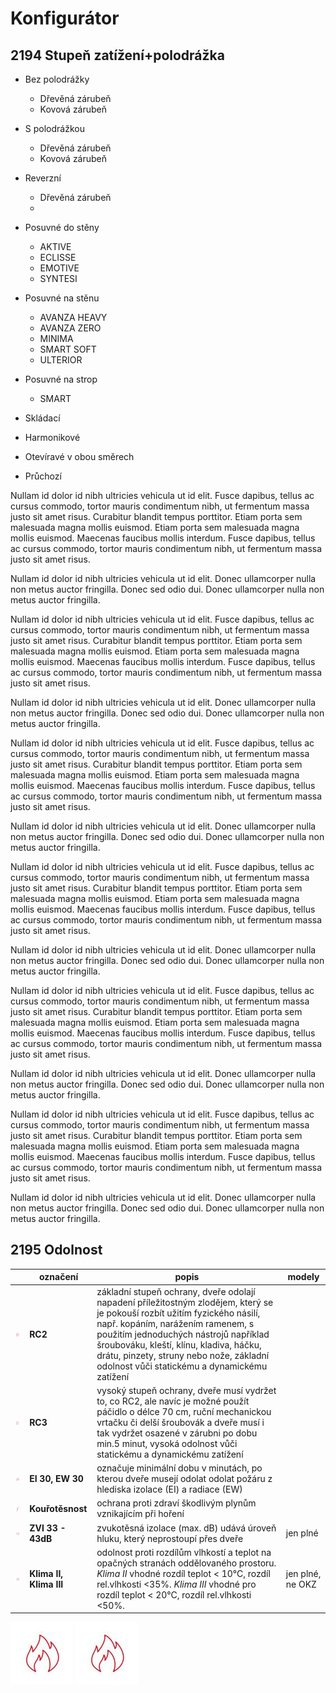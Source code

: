 # Konfigurátor


## 2194 Stupeň zatížení+polodrážka

- Bez polodrážky
  - Dřevěná zárubeň
  - Kovová zárubeň
- S polodrážkou
  - Dřevěná zárubeň
  - Kovová zárubeň
- Reverzní
  - Dřevěná zárubeň
  - 
- Posuvné do stěny
  - AKTIVE
  - ECLISSE
  - EMOTIVE
  - SYNTESI
 - Posuvné na stěnu
   - AVANZA HEAVY
   - AVANZA  ZERO
   - MINIMA
   - SMART SOFT
   - ULTERIOR
 - Posuvné na strop
   - SMART
  - Skládací
  
  - Harmonikové
  - Otevíravé v obou směrech
  - Průchozí



Nullam id dolor id nibh ultricies vehicula ut id elit. Fusce dapibus, tellus ac cursus commodo, tortor mauris condimentum nibh, ut fermentum massa justo sit amet risus. Curabitur blandit tempus porttitor. Etiam porta sem malesuada magna mollis euismod. Etiam porta sem malesuada magna mollis euismod. Maecenas faucibus mollis interdum. Fusce dapibus, tellus ac cursus commodo, tortor mauris condimentum nibh, ut fermentum massa justo sit amet risus.

Nullam id dolor id nibh ultricies vehicula ut id elit. Donec ullamcorper nulla non metus auctor fringilla. Donec sed odio dui. Donec ullamcorper nulla non metus auctor fringilla.

Nullam id dolor id nibh ultricies vehicula ut id elit. Fusce dapibus, tellus ac cursus commodo, tortor mauris condimentum nibh, ut fermentum massa justo sit amet risus. Curabitur blandit tempus porttitor. Etiam porta sem malesuada magna mollis euismod. Etiam porta sem malesuada magna mollis euismod. Maecenas faucibus mollis interdum. Fusce dapibus, tellus ac cursus commodo, tortor mauris condimentum nibh, ut fermentum massa justo sit amet risus.

Nullam id dolor id nibh ultricies vehicula ut id elit. Donec ullamcorper nulla non metus auctor fringilla. Donec sed odio dui. Donec ullamcorper nulla non metus auctor fringilla.

Nullam id dolor id nibh ultricies vehicula ut id elit. Fusce dapibus, tellus ac cursus commodo, tortor mauris condimentum nibh, ut fermentum massa justo sit amet risus. Curabitur blandit tempus porttitor. Etiam porta sem malesuada magna mollis euismod. Etiam porta sem malesuada magna mollis euismod. Maecenas faucibus mollis interdum. Fusce dapibus, tellus ac cursus commodo, tortor mauris condimentum nibh, ut fermentum massa justo sit amet risus.

Nullam id dolor id nibh ultricies vehicula ut id elit. Donec ullamcorper nulla non metus auctor fringilla. Donec sed odio dui. Donec ullamcorper nulla non metus auctor fringilla.

Nullam id dolor id nibh ultricies vehicula ut id elit. Fusce dapibus, tellus ac cursus commodo, tortor mauris condimentum nibh, ut fermentum massa justo sit amet risus. Curabitur blandit tempus porttitor. Etiam porta sem malesuada magna mollis euismod. Etiam porta sem malesuada magna mollis euismod. Maecenas faucibus mollis interdum. Fusce dapibus, tellus ac cursus commodo, tortor mauris condimentum nibh, ut fermentum massa justo sit amet risus.

Nullam id dolor id nibh ultricies vehicula ut id elit. Donec ullamcorper nulla non metus auctor fringilla. Donec sed odio dui. Donec ullamcorper nulla non metus auctor fringilla.

Nullam id dolor id nibh ultricies vehicula ut id elit. Fusce dapibus, tellus ac cursus commodo, tortor mauris condimentum nibh, ut fermentum massa justo sit amet risus. Curabitur blandit tempus porttitor. Etiam porta sem malesuada magna mollis euismod. Etiam porta sem malesuada magna mollis euismod. Maecenas faucibus mollis interdum. Fusce dapibus, tellus ac cursus commodo, tortor mauris condimentum nibh, ut fermentum massa justo sit amet risus.

Nullam id dolor id nibh ultricies vehicula ut id elit. Donec ullamcorper nulla non metus auctor fringilla. Donec sed odio dui. Donec ullamcorper nulla non metus auctor fringilla.

Nullam id dolor id nibh ultricies vehicula ut id elit. Fusce dapibus, tellus ac cursus commodo, tortor mauris condimentum nibh, ut fermentum massa justo sit amet risus. Curabitur blandit tempus porttitor. Etiam porta sem malesuada magna mollis euismod. Etiam porta sem malesuada magna mollis euismod. Maecenas faucibus mollis interdum. Fusce dapibus, tellus ac cursus commodo, tortor mauris condimentum nibh, ut fermentum massa justo sit amet risus.

Nullam id dolor id nibh ultricies vehicula ut id elit. Donec ullamcorper nulla non metus auctor fringilla. Donec sed odio dui. Donec ullamcorper nulla non metus auctor fringilla.


## 2195 Odolnost

||označení|popis|modely|
|--|--|--|--|
| ![2195_RC](uploads\images\2195_RC.JPG) | **RC2** |základní stupeň ochrany, dveře odolají napadení příležitostným zlodějem, který se je pokouší rozbít užitím fyzického násilí, např. kopáním, narážením ramenem, s použitím jednoduchých nástrojů například šroubováku, kleští, klínu, kladiva, háčku, drátu, pinzety, struny nebo nože, základní odolnost vůči statickému a dynamickému zatížení ||
|![2195_RC](uploads\images\2195_RC.JPG)|**RC3**|vysoký stupeň ochrany, dveře musí vydržet to, co RC2, ale navíc je možné použít páčidlo o délce 70 cm, ruční mechanickou vrtačku či delší šroubovák a dveře musí i tak vydržet osazené v zárubni po dobu min.5 minut, vysoká odolnost vůči statickému a dynamickému zatížení ||
| ![2195_fire](uploads\images\2195_fire.JPG) |**EI 30, EW 30**|označuje minimální dobu v minutách, po kterou dveře musejí odolat odolat požáru z hlediska izolace (EI) a radiace (EW) ||
| ![2195_Kour](uploads\images\2195_Kour.JPG) |**Kouřotěsnost**|ochrana proti zdraví škodlivým plynům vznikajícím při hoření||
| ![2195_dB](uploads\images\2195_dB.JPG) |**ZVI 33 - 43dB**|zvukotěsná izolace (max. dB) udává úroveň hluku, který neprostoupí přes dveře|jen plné|
| ![2195_Klima](uploads\images\2195_Klima.JPG) |**Klima II, Klima III**|odolnost proti rozdílům vlhkostí a teplot na opačných stranách oddělovaného prostoru. *Klima II* vhodné rozdíl teplot < 10°C, rozdíl rel.vlhkosti <35%. *Klima III* vhodné pro rozdíl teplot < 20°C, rozdíl rel.vlhkosti <50%.|jen plné, ne OKZ|


![2195_fire](uploads\images\2195_fire.JPG)
![2195_fire](uploads\images\2195_fire.JPG)



<!--stackedit_data:
eyJoaXN0b3J5IjpbLTEzNzU0MTQ3NDEsLTE3NDk2MDc3MjEsMT
gzMzc3MzAxMywtMTYwMjI2NTcwNiwtMTMwMTYxMTExMF19
-->